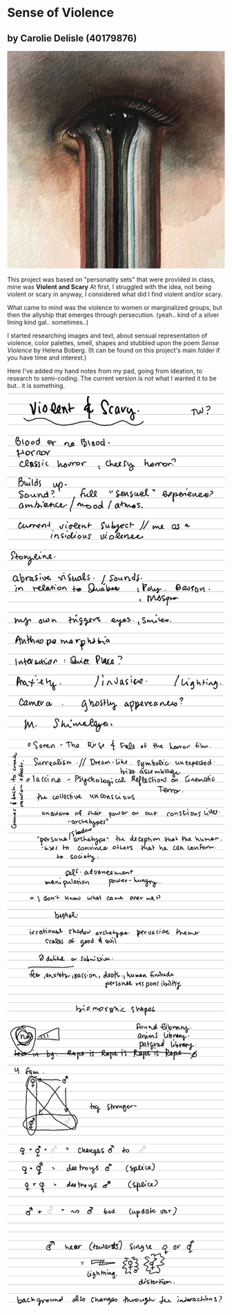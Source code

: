 # Sense of Violence
## by Carolie Delisle (40179876)

![Inspiration Image](Eye-surrealism.jpeg)

This project was based on "personality sets" that were provided in class, mine was **Violent and Scary**
At first, I struggled with the idea, not being violent or scary in anyway, I considered what did I find violent and/or scary. 

What came to mind was the violence to women or marginalized groups, but then the allyship that emerges through persecution. (yeah.. kind of a silver lining kind gal.. sometimes..)

I started researching images and text, about sensual representation of violence, color palettes, smell, shapes and stubbled upon the poem *Sense Violence* by Helena Boberg. (It can be found on this project's main folder if you have time and interest.)

Here I've added my hand notes from my pad, going from ideation, to research to semi-coding. 
The current version is not what I wanted it to be but.. it is something. 
![Notes](/Project%201%20-%20Particles/Notes/Notes%20-%20page%202.png)
![Notes](/Project%201%20-%20Particles/Notes/Notes%20-%20page%203.png)
![Notes](/Project%201%20-%20Particles/Notes/Notes%20-%20page%204.png)
